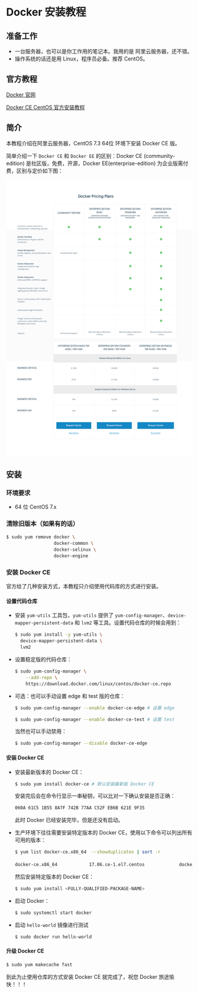 # Docker 安装教程

## 准备工作

* 一台服务器，也可以是你工作用的笔记本。我用的是 阿里云服务器，还不错。
* 操作系统的话还是用 Linux，程序员必备。推荐 CentOS。

## 官方教程
[Docker 官网](https://www.docker.com/)

[Docker CE CentOS 官方安装教程](https://docs.docker.com/engine/installation/linux/docker-ce/centos/)

## 简介

本教程介绍在阿里云服务器，CentOS 7.3 64位 环境下安装 Docker CE 版。

简单介绍一下 `Docker CE` 和 `Docker EE` 的区别：Docker CE (community-edition) 是社区版，免费，开源，Docker EE(enterprise-edition) 为企业版需付费，区别与定价如下图：

![](https://github.com/Txiaozhe/docs/blob/master/docker/docker-plan.png)

## 安装

### 环境要求

* 64 位 CentOS 7.x

### 清除旧版本（如果有的话）

```sh
$ sudo yum remove docker \
                  docker-common \
                  docker-selinux \
                  docker-engine
```

### 安装 Docker CE

官方给了几种安装方式，本教程只介绍使用代码库的方式进行安装。

#### 设置代码仓库

* 安装 `yum-utils` 工具包，`yum-utils` 提供了 `yum-config-manager`、`device-mapper-persistent-data` 和 `lvm2` 等工具。设置代码仓库的时候会用到：

  ```sh
  $ sudo yum install -y yum-utils \
    device-mapper-persistent-data \
    lvm2
  ```

* 设置稳定版的代码仓库：

  ```sh
  $ sudo yum-config-manager \
      --add-repo \
      https://download.docker.com/linux/centos/docker-ce.repo
  ```

* 可选：也可以手动设置 edge 和 test 版的仓库：

  ```sh
  $ sudo yum-config-manager --enable docker-ce-edge # 设置 edge
  ```

  ```sh
  $ sudo yum-config-manager --enable docker-ce-test # 设置 test
  ```

  当然也可以手动禁用：

  ```sh
  $ sudo yum-config-manager --disable docker-ce-edge
  ```

#### 安装 Docker CE

* 安装最新版本的 Docker CE：

  ```sh
  $ sudo yum install docker-ce # 默认安装最新版 Docker CE
  ```

  安装完后会在命令行显示一串秘钥，可以比对一下确认安装是否正确：

  ```sh
  060A 61C5 1B55 8A7F 742B 77AA C52F EB6B 621E 9F35
  ```

  此时 Docker 已经安装完毕，但是还没有启动。

* 生产环境下往往需要安装特定版本的 Docker CE，使用以下命令可以列出所有可用的版本：

  ```sh
  $ yum list docker-ce.x86_64  --showduplicates | sort -r

  docker-ce.x86_64            17.06.ce-1.el7.centos             docker-ce-stable
  ```

  然后安装特定版本的 Docker CE：

  ```sh
  $ sudo yum install <FULLY-QUALIFIED-PACKAGE-NAME>
  ```

* 启动 Docker：

  ```sh
  $ sudo systemctl start docker
  ```

* 启动  `hello-world` 镜像进行测试

  ```sh
  $ sudo docker run hello-world
  ```

#### 升级 Docker CE

```sh
$ sudo yum makecache fast
```

到此为止使用仓库的方式安装 Docker CE 就完成了，祝您 Docker 旅途愉快！！！